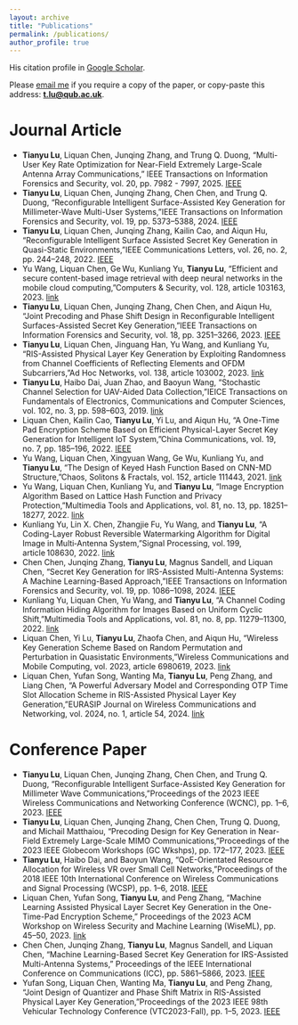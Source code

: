 ```yaml
---
layout: archive
title: "Publications"
permalink: /publications/
author_profile: true
---
```


His citation profile in [Google Scholar](https://scholar.google.com/citations?user=EyknLkwAAAAJ&hl=en).

Please [email me](mailto:t.lu@qub.ac.uk) if you require a copy of the paper, or copy-paste this address: **t.lu@qub.ac.uk**.




<!-- # Preprint  -->

# Journal Article
* **Tianyu Lu**, Liquan Chen, Junqing Zhang, and Trung Q. Duong, “Multi-User Key Rate Optimization for Near-Field Extremely Large-Scale Antenna Array Communications,” IEEE Transactions on Information Forensics and Security, vol. 20, pp. 7982 - 7997, 2025. [IEEE](https://ieeexplore.ieee.org/document/11104139)
* **Tianyu Lu**, Liquan Chen, Junqing Zhang, Chen Chen, and Trung Q. Duong, “Reconfigurable Intelligent Surface-Assisted Key Generation for Millimeter-Wave Multi-User Systems,”IEEE Transactions on Information Forensics and Security, vol. 19, pp. 5373–5388, 2024. [IEEE](https://ieeexplore.ieee.org/document/10520332) 
* **Tianyu Lu**, Liquan Chen, Junqing Zhang, Kailin Cao, and Aiqun Hu, “Reconfigurable Intelligent Surface Assisted Secret Key Generation in Quasi-Static Environments,”IEEE Communications Letters, vol. 26, no. 2, pp. 244–248, 2022. [IEEE](https://ieeexplore.ieee.org/document/9627160)
* Yu Wang, Liquan Chen, Ge Wu, Kunliang Yu, **Tianyu Lu**, “Efficient and secure content-based image retrieval with deep neural networks in the mobile cloud computing,”Computers & Security, vol. 128, article 103163, 2023. [link](https://doi.org/10.1016/j.cose.2023.103163)
* **Tianyu Lu**, Liquan Chen, Junqing Zhang, Chen Chen, and Aiqun Hu, “Joint Precoding and Phase Shift Design in Reconfigurable Intelligent Surfaces-Assisted Secret Key Generation,”IEEE Transactions on Information Forensics and Security, vol. 18, pp. 3251–3266, 2023. [IEEE](https://ieeexplore.ieee.org/document/10106070)
* **Tianyu Lu**, Liquan Chen, Jinguang Han, Yu Wang, and Kunliang Yu, “RIS-Assisted Physical Layer Key Generation by Exploiting Randomness from Channel Coefficients of Reflecting Elements and OFDM Subcarriers,”Ad Hoc Networks, vol. 138, article 103002, 2023. [link](https://doi.org/10.1016/j.adhoc.2022.103002)
* **Tianyu Lu**, Haibo Dai, Juan Zhao, and Baoyun Wang, “Stochastic Channel Selection for UAV-Aided Data Collection,”IEICE Transactions on Fundamentals of Electronics, Communications and Computer Sciences, vol. 102, no. 3, pp. 598–603, 2019. [link](https://search.ieice.org/bin/summary.php?id=e102-a_3_598)
* Liquan Chen, Kailin Cao, **Tianyu Lu**, Yi Lu, and Aiqun Hu, “A One-Time Pad Encryption Scheme Based on Efficient Physical-Layer Secret Key Generation for Intelligent IoT System,”China Communications, vol. 19, no. 7, pp. 185–196, 2022. [IEEE](https://ieeexplore.ieee.org/document/9837858)
* Yu Wang, Liquan Chen, Xingyuan Wang, Ge Wu, Kunliang Yu, and **Tianyu Lu**, “The Design of Keyed Hash Function Based on CNN-MD Structure,”Chaos, Solitons & Fractals, vol. 152, article 111443, 2021. [link](https://doi.org/10.1016/j.chaos.2021.111443)
* Yu Wang, Liquan Chen, Kunliang Yu, and **Tianyu Lu**, “Image Encryption Algorithm Based on Lattice Hash Function and Privacy Protection,”Multimedia Tools and Applications, vol. 81, no. 13, pp. 18251–18277, 2022. [link](https://link.springer.com/article/10.1007/s11042-022-12254-0)
* Kunliang Yu, Lin X. Chen, Zhangjie Fu, Yu Wang, and **Tianyu Lu**, “A Coding-Layer Robust Reversible Watermarking Algorithm for Digital Image in Multi‑Antenna System,”Signal Processing, vol. 199, article 108630, 2022. [link](https://doi.org/10.1016/j.sigpro.2022.108630)
* Chen Chen, Junqing Zhang, **Tianyu Lu**, Magnus Sandell, and Liquan Chen, “Secret Key Generation for IRS-Assisted Multi-Antenna Systems: A Machine Learning-Based Approach,”IEEE Transactions on Information Forensics and Security, vol. 19, pp. 1086–1098, 2024. [IEEE](https://ieeexplore.ieee.org/document/10315046) 
* Kunliang Yu, Liquan Chen, Yu Wang, and **Tianyu Lu**, “A Channel Coding Information Hiding Algorithm for Images Based on Uniform Cyclic Shift,”Multimedia Tools and Applications, vol. 81, no. 8, pp. 11279–11300, 2022. [link](https://link.springer.com/article/10.1007/s11042-021-12090-8)
* Liquan Chen, Yi Lu, **Tianyu Lu**, Zhaofa Chen, and Aiqun Hu, “Wireless Key Generation Scheme Based on Random Permutation and Perturbation in Quasistatic Environments,”Wireless Communications and Mobile Computing, vol. 2023, article 6980619, 2023. [link](https://www.hindawi.com/journals/wcmc/2023/6980619/)
* Liquan Chen, Yufan Song, Wanting Ma, **Tianyu Lu**, Peng Zhang, and Liang Chen, “A Powerful Adversary Model and Corresponding OTP Time Slot Allocation Scheme in RIS-Assisted Physical Layer Key Generation,”EURASIP Journal on Wireless Communications and Networking, vol. 2024, no. 1, article 54, 2024. [link](https://jwcn-eurasipjournals.springeropen.com/articles/10.1186/s13638-024-02338-w)

# Conference Paper
* **Tianyu Lu**, Liquan Chen, Junqing Zhang, Chen Chen, and Trung Q. Duong, “Reconfigurable Intelligent Surface-Assisted Key Generation for Millimeter Wave Communications,”Proceedings of the 2023 IEEE Wireless Communications and Networking Conference (WCNC), pp. 1–6, 2023. [IEEE](https://ieeexplore.ieee.org/document/10119128)
* **Tianyu Lu**, Liquan Chen, Junqing Zhang, Chen Chen, Trung Q. Duong, and Michail Matthaiou, “Precoding Design for Key Generation in Near-Field Extremely Large-Scale MIMO Communications,”Proceedings of the 2023 IEEE Globecom Workshops (GC Wkshps), pp. 172–177, 2023. [IEEE](https://ieeexplore.ieee.org/document/10464921) 
* **Tianyu Lu**, Haibo Dai, and Baoyun Wang, “QoE-Orientated Resource Allocation for Wireless VR over Small Cell Networks,”Proceedings of the 2018 IEEE 10th International Conference on Wireless Communications and Signal Processing (WCSP), pp. 1–6, 2018. [IEEE](https://ieeexplore.ieee.org/document/8555683)
* Liquan Chen, Yufan Song, **Tianyu Lu**, and Peng Zhang, “Machine Learning Assisted Physical Layer Secret Key Generation in the One-Time-Pad Encryption Scheme,” Proceedings of the 2023 ACM Workshop on Wireless Security and Machine Learning (WiseML), pp. 45–50, 2023. [link](https://doi.org/10.1016/j.sigpro.2022.108630)
* Chen Chen, Junqing Zhang, **Tianyu Lu**, Magnus Sandell, and Liquan Chen, “Machine Learning-Based Secret Key Generation for IRS-Assisted Multi-Antenna Systems,” Proceedings of the IEEE International Conference on Communications (ICC), pp. 5861–5866, 2023. [IEEE](https://ieeexplore.ieee.org/document/10279041)
* Yufan Song, Liquan Chen, Wanting Ma, **Tianyu Lu**, and Peng Zhang, “Joint Design of Quantizer and Phase Shift Matrix in RIS-Assisted Physical Layer Key Generation,”Proceedings of the 2023 IEEE 98th Vehicular Technology Conference (VTC2023-Fall), pp. 1–5, 2023. [IEEE](https://ieeexplore.ieee.org/document/10333811)  
 

